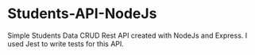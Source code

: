 # Students-API-NodeJs
Simple Students Data CRUD Rest API created with NodeJs and Express. I used Jest to write tests for this API.
